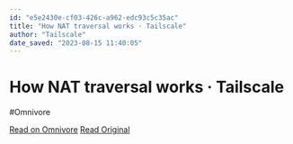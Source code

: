 ```yaml
---
id: "e5e2430e-cf03-426c-a962-edc93c5c35ac"
title: "How NAT traversal works · Tailscale"
author: "Tailscale"
date_saved: "2023-08-15 11:40:05"
---
```


# How NAT traversal works · Tailscale
#Omnivore

[Read on Omnivore](https://omnivore.app/me/how-nat-traversal-works-tailscale-189f8c804d3)
[Read Original](https://tailscale.com/blog/how-nat-traversal-works)

